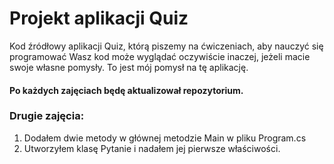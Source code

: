 # Projekt aplikacji Quiz
Kod źródłowy aplikacji Quiz, którą piszemy na ćwiczeniach, aby nauczyć się programować 
Wasz kod może wyglądać oczywiście inaczej, jeżeli macie swoje własne pomysły.
To jest mój pomysł na tę aplikację.

#### Po każdych zajęciach będę aktualizował repozytorium.

### Drugie zajęcia:
1. Dodałem dwie metody w głównej metodzie Main w pliku Program.cs
2. Utworzyłem klasę Pytanie i nadałem jej pierwsze właściwości.
